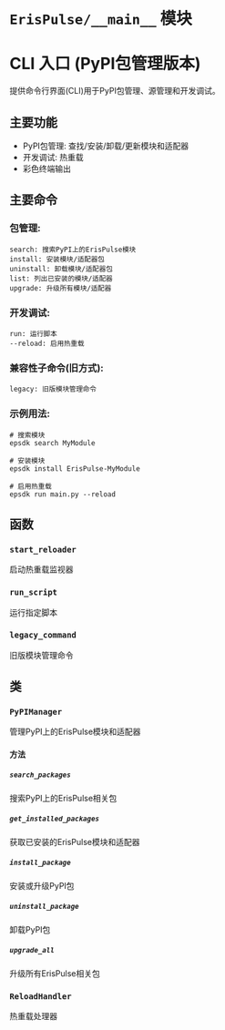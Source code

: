 # `ErisPulse/__main__` 模块

# CLI 入口 (PyPI包管理版本)

提供命令行界面(CLI)用于PyPI包管理、源管理和开发调试。

## 主要功能
- PyPI包管理: 查找/安装/卸载/更新模块和适配器
- 开发调试: 热重载
- 彩色终端输出

## 主要命令
### 包管理:
    search: 搜索PyPI上的ErisPulse模块
    install: 安装模块/适配器包
    uninstall: 卸载模块/适配器包
    list: 列出已安装的模块/适配器
    upgrade: 升级所有模块/适配器

### 开发调试:
    run: 运行脚本
    --reload: 启用热重载

### 兼容性子命令(旧方式):
    legacy: 旧版模块管理命令

### 示例用法:
```
# 搜索模块
epsdk search MyModule

# 安装模块
epsdk install ErisPulse-MyModule

# 启用热重载
epsdk run main.py --reload
```

## 函数

### `start_reloader`

启动热重载监视器


### `run_script`

运行指定脚本


### `legacy_command`

旧版模块管理命令


## 类

### `PyPIManager`

管理PyPI上的ErisPulse模块和适配器


#### 方法

##### `search_packages`

搜索PyPI上的ErisPulse相关包


##### `get_installed_packages`

获取已安装的ErisPulse模块和适配器


##### `install_package`

安装或升级PyPI包


##### `uninstall_package`

卸载PyPI包


##### `upgrade_all`

升级所有ErisPulse相关包


### `ReloadHandler`

热重载处理器

